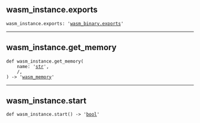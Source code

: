 

## wasm\_instance.exports

<pre class="language-python"><code><span class="source python"><span class="meta qualified-name python"><span class="meta generic-name python">wasm_instance</span><span class="punctuation accessor dot python">.</span><span class="meta generic-name python">exports</span></span><span class="punctuation separator annotation variable python">:</span> <span class="meta string python"><span class="string quoted single python"><span class="punctuation definition string begin python">&#39;</span></span></span><span class="meta string python"><span class="string quoted single python"><a href="/lib/wasm/wasm_exports">wasm_binary.exports</a><span class="punctuation definition string end python">&#39;</span></span></span></span></code></pre>

***

## wasm\_instance.get\_memory

<pre class="language-python"><code><span class="source python"><span class="meta function python"><span class="storage type function python">def</span> <span class="entity name function python"><span class="meta generic-name python">wasm_instance</span></span>.<span class="entity name function python"><span class="meta generic-name python">get_memory</span></span></span><span class="meta function parameters python"><span class="punctuation section parameters begin python">(</span></span><span class="meta function parameters python">
    <span class="variable parameter python">name</span></span><span class="meta function parameters annotation python"><span class="punctuation separator annotation parameter python">:</span> <span class="meta string python"><span class="string quoted single python"><span class="punctuation definition string begin python">&#39;</span></span></span><span class="meta string python"><span class="string quoted single python"><a href="/lib/str">str</a><span class="punctuation definition string end python">&#39;</span></span></span></span><span class="meta function parameters python"><span class="punctuation separator parameters python">,</span>
    /<span class="punctuation separator parameters python">,</span>
<span class="punctuation section parameters end python">)</span></span><span class="meta function python"> </span><span class="meta function annotation return python"><span class="punctuation separator annotation return python">-&gt;</span> <span class="meta string python"><span class="string quoted single python"><span class="punctuation definition string begin python">&#39;</span></span></span><span class="meta string python"><span class="string quoted single python"><a href="/lib/wasm/wasm_memory">wasm_memory</a><span class="punctuation definition string end python">&#39;</span></span></span></span></span></code></pre>

***

## wasm\_instance.start

<pre class="language-python"><code><span class="source python"><span class="meta function python"><span class="storage type function python">def</span> <span class="entity name function python"><span class="meta generic-name python">wasm_instance</span></span>.<span class="entity name function python"><span class="meta generic-name python">start</span></span></span><span class="meta function parameters python"><span class="punctuation section parameters begin python">(</span></span><span class="meta function parameters python"><span class="punctuation section parameters end python">)</span></span><span class="meta function python"> </span><span class="meta function annotation return python"><span class="punctuation separator annotation return python">-&gt;</span> <span class="meta string python"><span class="string quoted single python"><span class="punctuation definition string begin python">&#39;</span></span></span><span class="meta string python"><span class="string quoted single python"><a href="/lib/bool">bool</a><span class="punctuation definition string end python">&#39;</span></span></span></span></span></code></pre>
